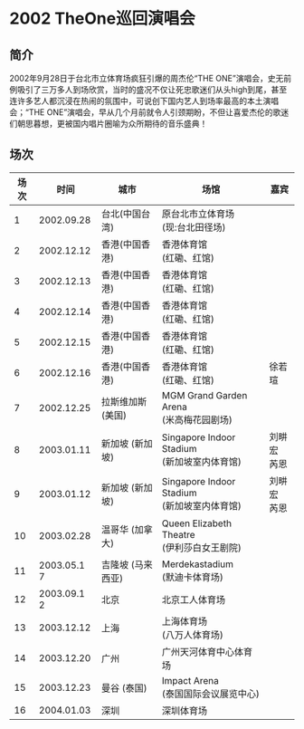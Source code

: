 # 2002 TheOne巡回演唱会

## 简介
2002年9月28日于台北市立体育场疯狂引爆的周杰伦“THE ONE”演唱会，史无前例吸引了三万多人到场欣赏，当时的盛况不仅让死忠歌迷们从头high到尾，甚至连许多艺人都沉浸在热闹的氛围中，可说创下国内艺人到场率最高的本土演唱会；“THE ONE”演唱会，早从几个月前就令人引颈期盼，不但让喜爱杰伦的歌迷们朝思暮想，更被国内唱片圈喻为众所期待的音乐盛典！

## 场次
|  场次  | 时间|城市|场馆|嘉宾|
| ------ | ------ | ------ | ------ | ------ |
| 1  |  2002.09.28 | 台北(中国台湾) | 原台北市立体育场<br>(现:台北田径场)  |     |
| 2  | 2002.12.12  | 香港(中国香港) | 香港体育馆<br>(红磡、红馆)  |     |
| 3  | 2002.12.13  | 香港(中国香港) | 香港体育馆<br>(红磡、红馆)  |     |
| 4  | 2002.12.14  | 香港(中国香港)  | 香港体育馆<br>(红磡、红馆)  |     |
| 5  | 2002.12.15  | 香港(中国香港) | 香港体育馆<br>(红磡、红馆)  |     |
| 6  | 2002.12.16  | 香港(中国香港) | 香港体育馆<br>(红磡、红馆)  |  徐若瑄   |
| 7  | 2002.12.25  | 拉斯维加斯(美国) | MGM Grand Garden Arena<br>(米高梅花园剧场)  |     |
| 8  | 2003.01.11  | 新加坡 (新加坡) | Singapore Indoor Stadium<br>(新加坡室内体育馆)  |  刘畊宏<br>芮恩   |
| 9  | 2003.01.12  | 新加坡 (新加坡) | Singapore Indoor Stadium<br>(新加坡室内体育馆)  | 刘畊宏<br>芮恩    |
| 10  | 2003.02.28  |温哥华 (加拿大)  | Queen Elizabeth Theatre<br>(伊利莎白女王剧院)  |     |
| 11  | 2003.05.1 7  | 吉隆坡 (马来西亚) | Merdekastadium<br>(默迪卡体育场)  |     |
| 12  | 2003.09.1 2  | 北京 | 北京工人体育场  |     |
| 13  | 2003.12.12  | 上海 | 上海体育场<br>(八万人体育场)  |     |
| 14  | 2003.12.20  | 广州 | 广州天河体育中心体育场  |     |
| 15  | 2003.12.23  | 曼谷 (泰国) | Impact Arena<br>(泰国国际会议展览中心)  |     |
| 16  | 2004.01.03  | 深圳 | 深圳体育场  |     |


